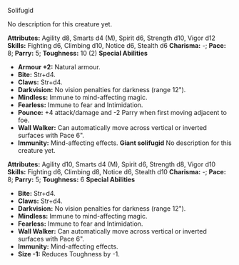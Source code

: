 Solifugid

No description for this creature yet.

**Attributes:** Agility d8, Smarts d4 (M), Spirit d6, Strength d10,
Vigor d12
**Skills:** Fighting d6, Climbing d10, Notice d6, Stealth d6
**Charisma:** -; **Pace:** 8; **Parry:** 5; **Toughness:** 10 (2)
**Special Abilities**
- **Armour +2:** Natural armour.
- **Bite:** Str+d4.
- **Claws:** Str+d4.
- **Darkvision:** No vision penalties for darkness (range 12").
- **Mindless:** Immune to mind-affecting magic.
- **Fearless:** Immune to fear and Intimidation.
- **Pounce:** +4 attack/damage and -2 Parry when first moving adjacent
to foe.
- **Wall Walker:** Can automatically move across vertical or inverted
surfaces with Pace 6".
- **Immunity:** Mind-affecting effects.
**Giant solifugid**
No description for this creature yet.

**Attributes:** Agility d10, Smarts d4 (M), Spirit d6, Strength d8,
Vigor d10
**Skills:** Fighting d6, Climbing d8, Notice d6, Stealth d10
**Charisma:** -; **Pace:** 8; **Parry:** 5; **Toughness:** 6
**Special Abilities**
- **Bite:** Str+d4.
- **Claws:** Str+d4.
- **Darkvision:** No vision penalties for darkness (range 12").
- **Mindless:** Immune to mind-affecting magic.
- **Fearless:** Immune to fear and Intimidation.
- **Wall Walker:** Can automatically move across vertical or inverted
surfaces with Pace 6".
- **Immunity:** Mind-affecting effects.
- **Size -1:** Reduces Toughness by -1.

